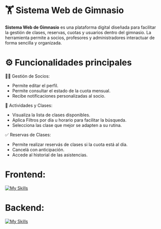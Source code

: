 # 🏋️ Sistema Web de Gimnasio

**Sistema Web de Gimnasio** es una plataforma digital diseñada para facilitar la gestión de clases, reservas, cuotas y usuarios dentro del gimnasio.
La herramienta permite a socios, profesores y administradores interactuar de forma sencilla y organizada.

# ⚙️ Funcionalidades principales

 🧑‍💼 Gestión de Socios:
  - Permite editar el perfil.
  - Permite consultar el estado de la cuota mensual.
  - Recibe notificaciones personalizadas al socio.

 📅 Actividades y Clases:
  - Visualiza la lista de clases disponibles.
  - Aplica Filtros por día u horario para facilitar la búsqueda.
  - Selecciona las clase que mejor se adapten a su rutina.

 ✅ Reservas de Clases:
   - Permite realizar reservás de clases si la cuota está al día.
   - Cancelá con anticipación.
   - Accede al historial de las asistencias.



# **Frontend:**
[![My Skills](https://skillicons.dev/icons?i=html,css,javascript,react,bootstrap&perline=4)](https://skillicons.dev)

# **Backend:**
[![My Skills](https://skillicons.dev/icons?i=nodejs,sqlite)](https://skillicons.dev)

